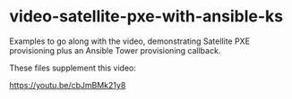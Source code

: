 # video-satellite-pxe-with-ansible-ks
Examples to go along with the video, demonstrating Satellite PXE provisioning plus an Ansible Tower provisioning callback.

These files supplement this video:

https://youtu.be/cbJmBMk21y8
